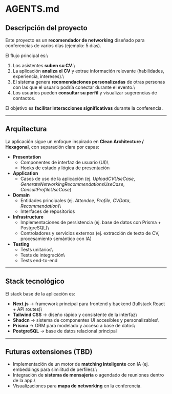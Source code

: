 # AGENTS.md

## Descripción del proyecto

Este proyecto es un **recomendador de networking** diseñado para
conferencias de varios días (ejemplo: 5 días).

El flujo principal es:\
1. Los asistentes **suben su CV**.\
2. La aplicación **analiza el CV** y extrae información relevante
(habilidades, experiencia, intereses).\
3. El sistema genera **recomendaciones personalizadas** de otras
personas con las que el usuario podría conectar durante el evento.\
4. Los usuarios pueden **consultar su perfil** y visualizar sugerencias
de contactos.

El objetivo es **facilitar interacciones significativas** durante la
conferencia.

------------------------------------------------------------------------

## Arquitectura

La aplicación sigue un enfoque inspirado en **Clean Architecture /
Hexagonal**, con separación clara por capas:

-   **Presentation**
    -   Componentes de interfaz de usuario (UI)\
    -   Hooks de estado y lógica de presentación
-   **Application**
    -   Casos de uso de la aplicación (ej. *UploadCVUseCase*,
        *GenerateNetworkingRecommendationsUseCase*,
        *ConsultProfileUseCase*)
-   **Domain**
    -   Entidades principales (ej. *Attendee*, *Profile*, *CVData*,
        *Recommendation*)\
    -   Interfaces de repositorios
-   **Infrastructure**
    -   Implementaciones de persistencia (ej. base de datos con Prisma +
        PostgreSQL)\
    -   Controladores y servicios externos (ej. extracción de texto de
        CV, procesamiento semántico con IA)
-   **Testing**
    -   Tests unitarios\
    -   Tests de integración\
    -   Tests end-to-end

------------------------------------------------------------------------

## Stack tecnológico

El stack base de la aplicación es:

-   **Next.js** → framework principal para frontend y backend (fullstack
    React + API routes)\
-   **Tailwind CSS** → diseño rápido y consistente de la interfaz\
-   **Shadcn** → sistema de componentes UI accesibles y personalizables\
-   **Prisma** → ORM para modelado y acceso a base de datos\
-   **PostgreSQL** → base de datos relacional principal

------------------------------------------------------------------------

## Futuras extensiones (TBD)

-   Implementación de un motor de **matching inteligente** con IA (ej.
    embeddings para similitud de perfiles).\
-   Integración de **sistema de mensajería** o agendado de reuniones
    dentro de la app.\
-   Visualizaciones para **mapa de networking** en la conferencia.
